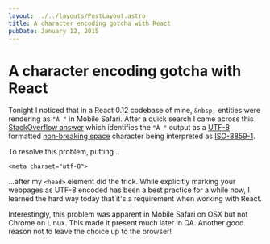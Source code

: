 ```yaml
---
layout: ../../layouts/PostLayout.astro
title: A character encoding gotcha with React
pubDate: January 12, 2015
---
```


# A character encoding gotcha with React

Tonight I noticed that in a React 0.12 codebase of mine, `&nbsp;` entities were rendering as `"Â "` in Mobile Safari. After a quick search I came across this [StackOverflow answer](http://stackoverflow.com/a/1462039) which identifies the `"Â "` output as a [UTF-8](http://en.wikipedia.org/wiki/UTF-8) formatted [non-breaking space](http://en.wikipedia.org/wiki/Non-breaking_space#Encodings) character being interpreted as [ISO-8859-1](http://en.wikipedia.org/wiki/ISO/IEC_8859-1).

To resolve this problem, putting...

    <meta charset="utf-8">

...after my `<head>` element did the trick. While explicitly marking your webpages as UTF-8 encoded has been a best practice for a while now, I learned the hard way today that it's a requirement when working with React.

Interestingly, this problem was apparent in Mobile Safari on OSX but not Chrome on Linux. This made it present much later in QA. Another good reason not to leave the choice up to the browser!

